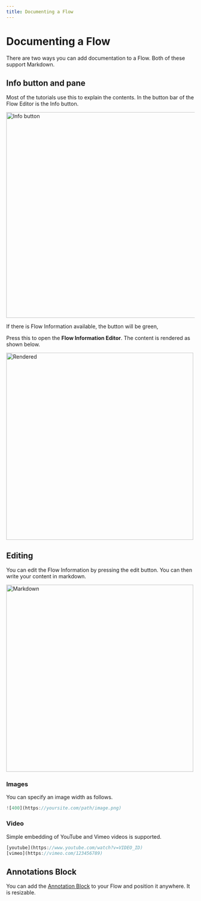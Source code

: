 ```yaml
---
title: Documenting a Flow
---
```


# Documenting a Flow

There are two ways you can add documentation to a Flow. Both of these support Markdown.

## Info button and pane
Most of the tutorials use this to explain the contents.
In the button bar of the Flow Editor is the Info button.

<img src="/img/flows/info/info-button.png" alt="Info button" width="550" />

If there is Flow Information available, the button will be green,

Press this to open the **Flow Information Editor**. The content is rendered as shown below.

<img src="/img/flows/info/info-html.png" alt="Rendered" width="500" />

## Editing
You can edit the Flow Information by pressing the edit button. You can then write your content in markdown.

<img src="/img/flows/info/info-markdown.png" alt="Markdown" width="500" />

### Images
You can specify an image width as follows.

```javascript
![400](https://yoursite.com/path/image.png)
```

### Video
Simple embedding of YouTube and Vimeo videos is supported.

```javascript
[youtube](https://www.youtube.com/watch?v=VIDEO_ID)
[vimeo](https://vimeo.com/123456789)
```

## Annotations Block
You can add the [Annotation Block](Annotation.md) to your Flow and position it anywhere. It is resizable.


